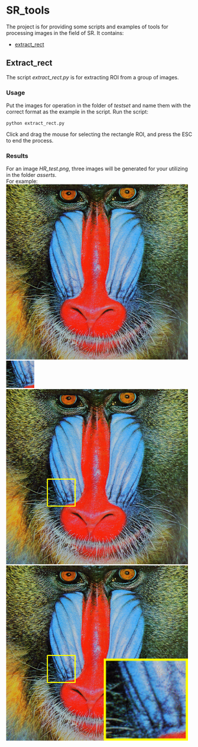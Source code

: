 # SR_tools
The project is for providing some scripts and examples of tools for processing images in the field of SR.
It contains:  
- [extract_rect](https://github.com/chxy95/SR_tools#extract_rect)
## Extract_rect
The script *extract_rect.py* is for extracting ROI from a group of images.  
### Usage
Put the images for operation in the folder of *testset* and name them with the correct format as the example in the script.
Run the script:  
```
python extract_rect.py
```
Click and drag the mouse for selecting the rectangle ROI, and press the ESC to end the process.
### Results
For an image *HR_test.png*, three images will be generated for your utilizing in the folder *asserts*.  
For example:  
<img src="https://raw.githubusercontent.com/chxy95/SR_tools/master/testset/HR_test.png">
<img src="https://raw.githubusercontent.com/chxy95/SR_tools/master/asserts/HR_rect.png">
<img src="https://raw.githubusercontent.com/chxy95/SR_tools/master/asserts/HR_with_rect.png">
<img src="https://raw.githubusercontent.com/chxy95/SR_tools/master/asserts/HR_with_fea.png">
